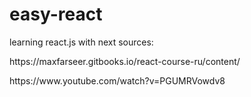 # easy-react

<p>learning react.js with next sources:</p>
<p>https://maxfarseer.gitbooks.io/react-course-ru/content/</p>
<p>https://www.youtube.com/watch?v=PGUMRVowdv8</p>
